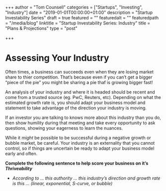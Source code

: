 +++
author = "Tom Counsell"
categories = ["Startups", "Investing", "Industry"]
date = "2019-01-01T00:00:00+01:00"
description = "Startup Investability Series"
draft = true
featured = ""
featuredalt = ""
featuredpath = "/media/blog"
linktitle = "Startup Investability Series: Industry"
title = "Plans & Projections"
type = "post"

+++
# Assessing Your Industry

Often times, a business can succeeds even when they are losing market share to thier competition. That’s because even if you can’t get a bigger “piece of the pie” you might be sharing a pie thaf is growing bigger fast!

An analysis of your industry and where it is headed should be recent and come from a trusted source (eg. PwC, Reuters, etc). Depending on what the estimated growth rate is, you should adapt your business model and statement to take advantage of the direction your industry is moving.

If an investor you are talking to knows more about this industry than you do, then show humility during that meeting and take every opportunity to ask questions, showing your eagerness to learn the nuances.

While it _might_ be possible to be successful during a negative growth or bubble market, be careful. Your industry is an externality that you cannot control, so if things are uncertain be ready to adapt your business model early and often.

**Complete the following sentence to help score your business on it’s _Thriveability_**

* _According to ... this authority ... this industry’s direction and growth rate is this ... (linear, exponential, S-curve, or bubble)_